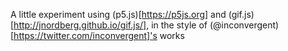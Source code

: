 A little experiment using (p5.js)[https://p5js.org] and (gif.js)[http://jnordberg.github.io/gif.js/], in the style of (@inconvergent)[https://twitter.com/inconvergent]'s works
